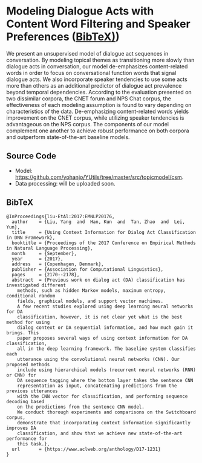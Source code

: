 # Modeling Dialogue Acts with Content Word Filtering and Speaker Preferences ([BibTeX)](http://www.aclweb.org/anthology/D/D17/D17-1231.bib))

We present an unsupervised model of dialogue act sequences in conversation. By modeling topical themes as transitioning more slowly than dialogue acts in conversation, our model de-emphasizes content-related words in order to focus on conversational function words that signal dialogue acts. We also incorporate speaker tendencies to use some acts more than others as an additional predictor of dialogue act prevalence beyond temporal dependencies. According to the evaluation presented on two dissimilar corpora, the CNET forum and NPS Chat corpus, the effectiveness of each modeling assumption is found to vary depending on characteristics of the data. De-emphasizing content-related words yields improvement on the CNET corpus, while utilizing speaker tendencies is advantageous on the NPS corpus. The components of our model complement one another to achieve robust performance on both corpora and outperform state-of-the-art baseline models. 


## Source Code

 * Model: <https://github.com/yohanjo/YUtils/tree/master/src/topicmodel/csm>.
 * Data processing: will be uploaded soon.


## BibTeX
```
@InProceedings{liu-EtAl:2017:EMNLP20176,
  author    = {Liu, Yang  and  Han, Kun  and  Tan, Zhao  and  Lei, Yun},
  title     = {Using Context Information for Dialog Act Classification in DNN Framework},
  booktitle = {Proceedings of the 2017 Conference on Empirical Methods in Natural Language Processing},
  month     = {September},
  year      = {2017},
  address   = {Copenhagen, Denmark},
  publisher = {Association for Computational Linguistics},
  pages     = {2170--2178},
  abstract  = {Previous work on dialog act (DA) classification has investigated different
	methods, such as hidden Markov models, maximum entropy, conditional random
	fields, graphical models, and support vector machines.
	A few recent studies explored using deep learning neural networks for DA
	classification, however, it is not clear yet what is the best method for using
	dialog context or DA sequential information, and how much gain it brings. This
	paper proposes several ways of using context information for DA classification,
	all in the deep learning framework. The baseline system classifies each
	utterance using the convolutional neural networks (CNN). Our proposed methods
	include using hierarchical models (recurrent neural networks (RNN) or CNN) for
	DA sequence tagging where the bottom layer takes the sentence CNN
	representation as input, concatenating predictions from the previous utterances
	with the CNN vector for classification, and performing sequence decoding based
	on the predictions from the sentence CNN model. 
	We conduct thorough experiments and comparisons on the Switchboard corpus,
	demonstrate that incorporating context information significantly improves DA
	classification, and show that we achieve new state-of-the-art performance for
	this task.},
  url       = {https://www.aclweb.org/anthology/D17-1231}
}
```

